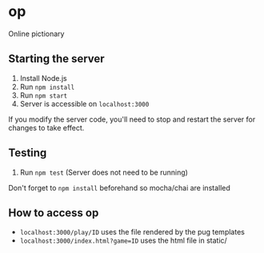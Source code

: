 # op
Online pictionary

## Starting the server
1. Install Node.js
2. Run `npm install`
3. Run `npm start`
4. Server is accessible on `localhost:3000`

If you modify the server code, you'll need to stop and restart the server for changes to take effect.

## Testing
1. Run `npm test` (Server does not need to be running)

Don't forget to `npm install` beforehand so mocha/chai are installed

## How to access op
* `localhost:3000/play/ID` uses the file rendered by the pug templates
* `localhost:3000/index.html?game=ID` uses the html file in static/
